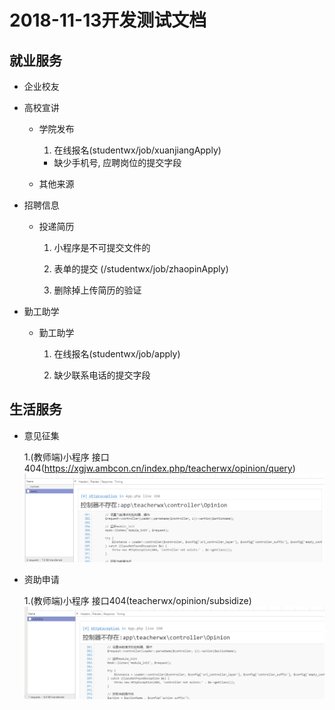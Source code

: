2018-11-13开发测试文档
====================

## 就业服务

+ 企业校友

+ 高校宣讲

  + 学院发布

    1. 在线报名(studentwx/job/xuanjiangApply)

      + 缺少手机号, 应聘岗位的提交字段

  + 其他来源

+ 招聘信息

  + 投递简历

    1. 小程序是不可提交文件的

    2. 表单的提交 (/studentwx/job/zhaopinApply)

      1. 删除掉上传简历的验证

+ 勤工助学

  + 勤工助学

    1. 在线报名(studentwx/job/apply)

      1. 缺少联系电话的提交字段

## 生活服务

+ 意见征集

    1.(教师端)小程序 接口404(https://xgjw.ambcon.cn/index.php/teacherwx/opinion/query)
    ![1-1](/imgs/2018-11-13/1-1.jpg)

+ 资助申请

  1.(教师端)小程序 接口404(teacherwx/opinion/subsidize)
  ![2-1](/imgs/2018-11-13/2-1.jpg)
